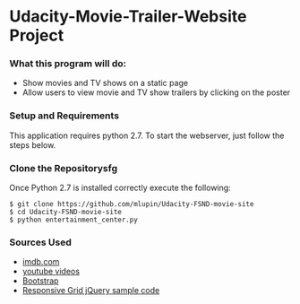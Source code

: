 # Udacity-Movie-Trailer-Website Project

### What  this program will do:
- Show movies and TV shows on a static page
- Allow users to view movie and TV show trailers by clicking on the poster

### Setup and Requirements
This application requires python 2.7.
To start the webserver, just follow the steps below.

### Clone the Repositorysfg
Once Python 2.7 is installed correctly execute the following:

```
$ git clone https://github.com/mlupin/Udacity-FSND-movie-site
$ cd Udacity-FSND-movie-site
$ python entertainment_center.py
```

### Sources Used
- [imdb.com](imdb.com)
- [youtube videos](youtube.com)
- [Bootstrap](http://getbootstrap.com/)
- [Responsive Grid jQuery sample code](http://bootsnipp.com/snippets/featured/pinterest-like-responsive-grid)
